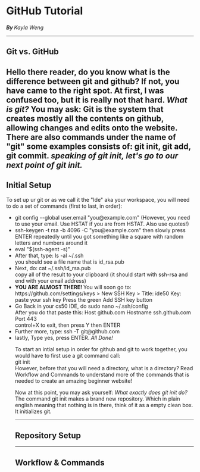 # GitHub Tutorial

<b> <i> By </b> </i> <i>Kayla Weng </i>

---
## Git vs. GitHub
<p5> Hello there reader, do you know what is the difference between git and github? 
If not, you have came to the right spot. At first, I was confused too, but it is really not that hard. 
<i> What is git? </i> You may ask: 
Git is the system that creates mostly all the contents on github, allowing changes and edits onto the website.
There are also commands under the name of "git" some examples consists of: 
git init, git add, git commit. <i> speaking of git init, let's go to our next point of git init. </i> </p5>
---
## Initial Setup
<p> To set up ur git or as we call it the "Ide" aka your workspace, you will need to do a set of commands (first to last, in order): 
<ul>
    <li> git config --global user.email "you@example.com" (However, you need to use your email. Use HSTAT if you are from HSTAT. Also use quotes!) </li>
    <li> ssh-keygen -t rsa -b 4096 -C "you@example.com" then slowly press ENTER repeatedly until you got something like a square with random 
    letters and numbers around it </li>
    <li> eval "$(ssh-agent -s)" </li> 
    <li> After that, type: ls -al ~/.ssh <br /> you should see a file name that is id_rsa.pub </li>
    <li> Next, do: cat ~/.ssh/id_rsa.pub <br /> 
    copy all of the result to your clipboard (it should start with ssh-rsa and end with your email address)</li> 
    <li> <b> YOU ARE ALMOST THERE! </b> You will soon go to: <br />
    https://github.com/settings/keys > New SSH Key > Title: ide50
Key: paste your ssh key
Press the green Add SSH key button </li> 
    <li> Go Back in your cs50 IDE, do sudo nano ~/.ssh/config <br /> 
    After you do that paste this: 
    Host github.com
    Hostname ssh.github.com
    Port 443 <br /> control+X to exit, then press Y then ENTER </li> 
    <li> Further more, type: ssh -T git@github.com </li> 
    <li> lastly, Type yes, press ENTER. <i> All Done! </i>

<p3> To start an intial setup in order for github and git to work together, you would have to first use a git command call: <br />
<i> </i> git init <br /> 
However, before that you will need a directory, what is a directory? Read Workflow and Commands to understand more of the commands that is 
needed to create an amazing beginner website!</p3>

<p> Now at this point, you may ask yourself: <i> What exactly does git init do? </i> <br /> 
The command git init makes a brand new repository. Which in plain english meaning that nothing is in there, think of it as a empty clean box.
It initializes git. </p> 

---
## Repository Setup



---
## Workflow & Commands
